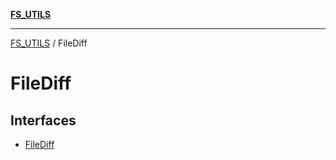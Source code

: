 [**FS_UTILS**](../README.md)

***

[FS_UTILS](../README.md) / FileDiff

# FileDiff

## Interfaces

- [FileDiff](interfaces/FileDiff.md)
